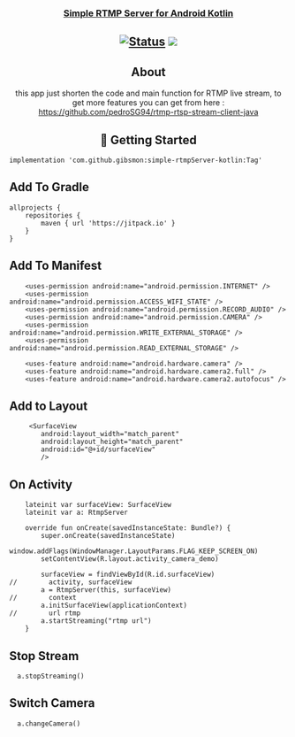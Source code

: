 <p align="center">
  <a href="" rel="noopener">
</p>

<h3 align="center">Simple RTMP Server for Android Kotlin</h3>

<div align="center">

[![Status](https://img.shields.io/badge/status-active-success.svg)]()
[![](https://jitpack.io/v/gibsmon/simple-rtmpServer-kotlin.svg)](https://jitpack.io/#gibsmon/simple-rtmpServer-kotlin)
---

## About <a name = "about"></a>
this app just shorten the code and main function for RTMP live stream, to get more features you can get from here :
https://github.com/pedroSG94/rtmp-rtsp-stream-client-java

## 🏁 Getting Started <a name = "getting_started"></a>
<div align=left>

``
implementation 'com.github.gibsmon:simple-rtmpServer-kotlin:Tag'
``

## Add To Gradle
```
allprojects {
    repositories {
        maven { url 'https://jitpack.io' }
    }
}
```

## Add To Manifest
```
    <uses-permission android:name="android.permission.INTERNET" />
    <uses-permission android:name="android.permission.ACCESS_WIFI_STATE" />
    <uses-permission android:name="android.permission.RECORD_AUDIO" />
    <uses-permission android:name="android.permission.CAMERA" />
    <uses-permission android:name="android.permission.WRITE_EXTERNAL_STORAGE" />
    <uses-permission android:name="android.permission.READ_EXTERNAL_STORAGE" />

    <uses-feature android:name="android.hardware.camera" />
    <uses-feature android:name="android.hardware.camera2.full" />
    <uses-feature android:name="android.hardware.camera2.autofocus" />
```

## Add to Layout

```
     <SurfaceView
        android:layout_width="match_parent"
        android:layout_height="match_parent"
        android:id="@+id/surfaceView"
        />
```

## On Activity

```
    lateinit var surfaceView: SurfaceView
    lateinit var a: RtmpServer

    override fun onCreate(savedInstanceState: Bundle?) {
        super.onCreate(savedInstanceState)
        window.addFlags(WindowManager.LayoutParams.FLAG_KEEP_SCREEN_ON)
        setContentView(R.layout.activity_camera_demo)

        surfaceView = findViewById(R.id.surfaceView)
//        activity, surfaceView
        a = RtmpServer(this, surfaceView)
//        context
        a.initSurfaceView(applicationContext)
//        url rtmp
        a.startStreaming("rtmp url")
    }
```


## Stop Stream
```
  a.stopStreaming()
```

## Switch Camera
```
  a.changeCamera()
```